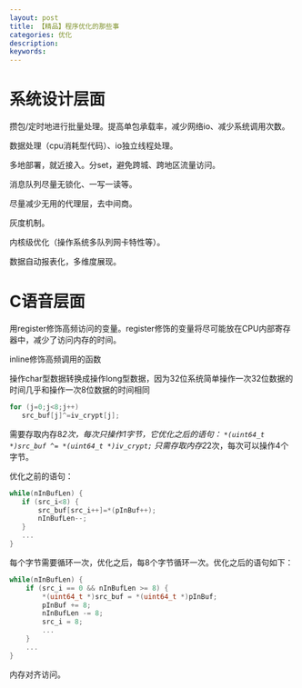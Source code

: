 ```yaml
---
layout: post
title: 【精品】程序优化的那些事
categories: 优化
description: 
keywords: 
---
```



# 系统设计层面

攒包/定时地进行批量处理。提高单包承载率，减少网络io、减少系统调用次数。
 
数据处理（cpu消耗型代码）、io独立线程处理。
 
多地部署，就近接入。分set，避免跨城、跨地区流量访问。
 
消息队列尽量无锁化、一写一读等。
 
尽量减少无用的代理层，去中间商。
 
灰度机制。
 
内核级优化（操作系统多队列网卡特性等）。
 
数据自动报表化，多维度展现。



# C语音层面

用register修饰高频访问的变量。register修饰的变量将尽可能放在CPU内部寄存器中，减少了访问内存的时间。
 
inline修饰高频调用的函数
 
操作char型数据转换成操作long型数据，因为32位系统简单操作一次32位数据的时间几乎和操作一次8位数据的时间相同
```c
for (j=0;j<8;j++)
   src_buf[j]^=iv_crypt[j];
```
需要存取内存8*2次，每次只操作1字节，它优化之后的语句：
`*(uint64_t *)src_buf ^= *(uint64_t *)iv_crypt;`
只需存取内存2*2次，每次可以操作4个字节。
    
优化之前的语句：
```c
while(nInBufLen) {
   if (src_i<8) {
       src_buf[src_i++]=*(pInBuf++);
       nInBufLen--;
   }
   ...
}
```

每个字节需要循环一次，优化之后，每8个字节循环一次。优化之后的语句如下：
```c
while(nInBufLen) {
    if (src_i == 0 && nInBufLen >= 8) {
        *(uint64_t *)src_buf = *(uint64_t *)pInBuf;
        pInBuf += 8;
        nInBufLen -= 8;
        src_i = 8;
        ...
    }
    ...
}
```

内存对齐访问。



